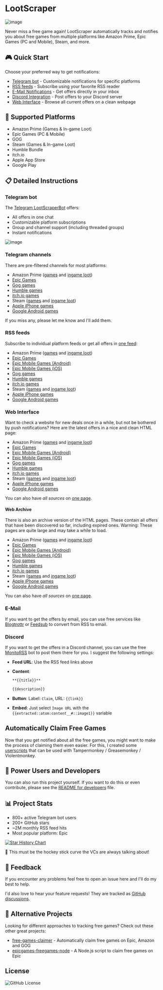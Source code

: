 # LootScraper

![image](https://github.com/user-attachments/assets/e33cb0f0-d64b-4d11-9f86-5d8db22f9f87)

Never miss a free game again!
LootScraper automatically tracks and notifies you about free games from multiple platforms like Amazon Prime, Epic Games (PC and Mobile), Steam, and more.

## 🎮 Quick Start

Choose your preferred way to get notifications:

- [Telegram bot](#telegram-bot) - Customizable notifications for specific platforms
- [RSS feeds](#rss-feeds) - Subscribe using your favorite RSS reader
- [E-Mail Notifications](#e-mail) - Get offers directly in your inbox
- [Discord Integration](#discord) -  Post offers to your Discord server
- [Web Interface](#web-interface) - Browse all current offers on a clean webpage

## 📱 Supported Platforms

- Amazon Prime (Games & In-game Loot)
- Epic Games (PC & Mobile)
- GOG
- Steam (Games & In-game Loot)
- Humble Bundle
- itch.io
- Apple App Store
- Google Play

## 📋 Detailed Instructions

### Telegram bot

The [Telegram LootScraperBot](https://t.me/LootScraperBot) offers:

- All offers in one chat
- Customizable platform subscriptions
- Group and channel support (including threaded groups)
- Instant notifications

![image](https://github.com/user-attachments/assets/d7b0436b-b3b1-4693-aaa3-be9a477d98e3)

### Telegram channels

There are pre-filtered channels for most platforms:

- Amazon Prime ([games](https://t.me/free_amazon_games_ls) and [ingame loot](https://t.me/free_amazon_loot_ls))
- [Epic Games](https://t.me/free_epic_games_ls)
- [Gog games](https://t.me/free_gog_games_ls)
- [Humble games](https://t.me/free_humble_games_ls)
- [itch.io games](https://t.me/free_itch_games_ls)
- Steam ([games](https://t.me/free_steam_games_ls) and [ingame loot](https://t.me/+ENZ8x3Ec1dwxMThi))
- [Apple iPhone games](https://t.me/+SOF7VjGTGPw1OTAy)
- [Google Android games](https://t.me/+Vma9PScf1uY3M2Uy)

If you miss any, please let me know and I'll add them.

### RSS feeds

Subscribe to individual platform feeds or get all offers in [one feed](https://feed.phenx.de/lootscraper.xml):

- Amazon Prime ([games](https://feed.phenx.de/lootscraper_amazon_game.xml) and [ingame loot](https://feed.phenx.de/lootscraper_amazon_loot.xml))
- [Epic Games](https://feed.phenx.de/lootscraper_epic_game.xml)
- [Epic Mobile Games (Android)](https://feed.phenx.de/lootscraper_epic_game_android.xml)
- [Epic Mobile Games (iOS)](https://feed.phenx.de/lootscraper_epic_game_ios.xml)
- [Gog games](https://feed.phenx.de/lootscraper_gog_game.xml)
- [Humble games](https://feed.phenx.de/lootscraper_humble_game.xml)
- [itch.io games](https://feed.phenx.de/lootscraper_itch_game.xml)
- Steam ([games](https://feed.phenx.de/lootscraper_steam_game.xml) and [ingame loot](https://feed.phenx.de/lootscraper_steam_loot.xml))
- [Apple iPhone games](https://feed.phenx.de/lootscraper_apple_game.xml)
- [Google Android games](https://feed.phenx.de/lootscraper_google_game.xml)

### Web Interface

Want to check a website for new deals once in a while, but not be bothered by push notifications?
Here are the latest offers in a nice and clean HTML page:

- Amazon Prime ([games](https://feed.phenx.de/lootscraper_amazon_game.html) and [ingame loot](https://feed.phenx.de/lootscraper_amazon_loot.html))
- [Epic Games](https://feed.phenx.de/lootscraper_epic_game.html)
- [Epic Mobile Games (Android)](https://feed.phenx.de/lootscraper_epic_game_android.html)
- [Epic Mobile Games (iOS)](https://feed.phenx.de/lootscraper_epic_game_ios.html)
- [Gog games](https://feed.phenx.de/lootscraper_gog_game.html)
- [Humble games](https://feed.phenx.de/lootscraper_humble_game.html)
- [itch.io games](https://feed.phenx.de/lootscraper_itch_game.html)
- Steam ([games](https://feed.phenx.de/lootscraper_steam_game.html) and [ingame loot](https://feed.phenx.de/lootscraper_steam_loot.html))
- [Apple iPhone games](https://feed.phenx.de/lootscraper_apple_game.html)
- [Google Android games](https://feed.phenx.de/lootscraper_google_game.html)

You can also have *all sources* on [one page](https://feed.phenx.de/lootscraper.html).

#### Web Archive

There is also an archive version of the HTML pages.
These contain all offers that have been discovered so far, including expired ones.
Warning: These pages are quite large and may take a while to load.

- Amazon Prime ([games](https://feed.phenx.de/lootscraper_amazon_game_all.html) and [ingame loot](https://feed.phenx.de/lootscraper_amazon_loot_all.html))
- [Epic Games](https://feed.phenx.de/lootscraper_epic_game_all.html)
- [Epic Mobile Games (Android)](https://feed.phenx.de/lootscraper_epic_game_android_all.html)
- [Epic Mobile Games (iOS)](https://feed.phenx.de/lootscraper_epic_game_ios_all.html)
- [Gog games](https://feed.phenx.de/lootscraper_gog_game_all.html)
- [Humble games](https://feed.phenx.de/lootscraper_humble_game_all.html)
- [itch.io games](https://feed.phenx.de/lootscraper_itch_game_all.html)
- Steam ([games](https://feed.phenx.de/lootscraper_steam_game_all.html) and [ingame loot](https://feed.phenx.de/lootscraper_steam_loot_all.html))
- [Apple iPhone games](https://feed.phenx.de/lootscraper_apple_game_all.html)
- [Google Android games](https://feed.phenx.de/lootscraper_google_game_all.html)

You can also have *all sources* on [one page](https://feed.phenx.de/lootscraper_all.html).

### E-Mail

If you want to get the offers by email, you can use free services like [Blogtrottr](https://blogtrottr.com/) or [Feedsub](https://feedsub.com/) to convert from RSS to email.

### Discord

If you want to get the offers in a Discord channel, you can use the free [MonitoRSS](https://monitorss.xyz/) bot to post them there for you.
I suggest the following settings:

- **Feed URL**: Use the RSS feed links above
- **Content**:

    ```md
    **{{title}}**

    {{description}}
    ```

- **Button**: Label: `Claim`, URL: `{{link}}`
- **Embed**: Just select `Image URL` with the `{{extracted::atom:content__#::image1}}` variable

## Automatically Claim Free Games

Now that you get notified about all the free games, you might want to make the process of claiming them even easier.
For this, I created some [userscripts](https://eikowagenknecht.de/posts/userscripts-to-claim-free-games/) that can be used with Tampermonkey / Greasemonkey / Violentmonkey.

## 🚀 Power Users and Developers

You can also run this project yourself.
If you want to do this or even contribute, please see the [README for developers](README_DEV.md) file.

## 📊 Project Stats

- 800+ active Telegram bot users
- 200+ GitHub stars
- ~2M monthly RSS feed hits
- Most popular platform: Epic

[![Star History Chart](https://api.star-history.com/svg?repos=eikowagenknecht/lootscraper&type=Date)](https://star-history.com/#eikowagenknecht/lootscraper&Date)

🎉 This must be the hockey stick curve the VCs are always talking about!

## 📝 Feedback

If you encounter any problems feel free to open an issue here and I'll do my best to help.

I'd also love to hear your feature requests! They are tracked as [GitHub discussions](https://github.com/eikowagenknecht/lootscraper/discussions/categories/feature-requests).

## 🔄 Alternative Projects

Looking for different approaches to tracking free games? Check out these other great projects:

- [free-games-claimer](https://github.com/vogler/free-games-claimer) - Automatically claim free games on Epic, Amazon and GOG
- [epicgames-freegames-node](https://github.com/claabs/epicgames-freegames-node) - A Node.js script to claim free games on Epic

## License

![GitHub License](https://img.shields.io/github/license/eikowagenknecht/lootscraper)
